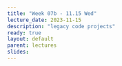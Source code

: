 ```yaml
---
title: "Week 07b - 11.15 Wed"
lecture_date: 2023-11-15
description: "legacy code projects"
ready: true
layout: default
parent: lectures
slides: 
---
```





